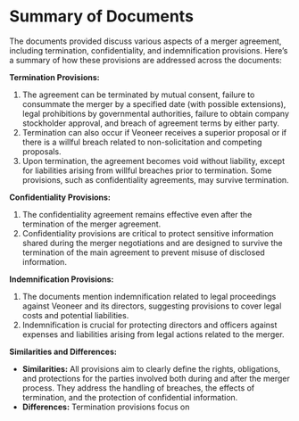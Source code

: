 # Summary of Documents

The documents provided discuss various aspects of a merger agreement, including termination, confidentiality, and indemnification provisions. Here’s a summary of how these provisions are addressed across the documents:

**Termination Provisions:**
1. The agreement can be terminated by mutual consent, failure to consummate the merger by a specified date (with possible extensions), legal prohibitions by governmental authorities, failure to obtain company stockholder approval, and breach of agreement terms by either party. 
2. Termination can also occur if Veoneer receives a superior proposal or if there is a willful breach related to non-solicitation and competing proposals.
3. Upon termination, the agreement becomes void without liability, except for liabilities arising from willful breaches prior to termination. Some provisions, such as confidentiality agreements, may survive termination.

**Confidentiality Provisions:**
1. The confidentiality agreement remains effective even after the termination of the merger agreement.
2. Confidentiality provisions are critical to protect sensitive information shared during the merger negotiations and are designed to survive the termination of the main agreement to prevent misuse of disclosed information.

**Indemnification Provisions:**
1. The documents mention indemnification related to legal proceedings against Veoneer and its directors, suggesting provisions to cover legal costs and potential liabilities.
2. Indemnification is crucial for protecting directors and officers against expenses and liabilities arising from legal actions related to the merger.

**Similarities and Differences:**
- **Similarities:** All provisions aim to clearly define the rights, obligations, and protections for the parties involved both during and after the merger process. They address the handling of breaches, the effects of termination, and the protection of confidential information.
- **Differences:** Termination provisions focus on